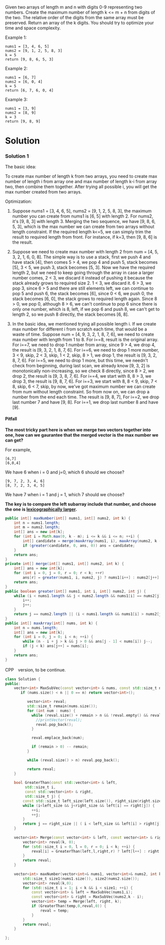 Given two arrays of length m and n with digits 0-9 representing two numbers. Create the maximum number of length k <= m + n from digits of the two. The relative order of the digits from the same array must be preserved. Return an array of the k digits. You should try to optimize your time and space complexity.

Example 1:

```
nums1 = [3, 4, 6, 5]
nums2 = [9, 1, 2, 5, 8, 3]
k = 5
return [9, 8, 6, 5, 3]
```

Example 2:

```
nums1 = [6, 7]
nums2 = [6, 0, 4]
k = 5
return [6, 7, 6, 0, 4]
```

Example 3:

```
nums1 = [3, 9]
nums2 = [8, 9]
k = 3
return [9, 8, 9]
```

# Solution

### Solution 1

The basic idea:

To create max number of length k from two arrays, you need to create max number of length i from array one and max number of length k-i from array two, then combine them together. After trying all possible i, you will get the max number created from two arrays.

Optimization:

1. Suppose nums1 = [3, 4, 6, 5], nums2 = [9, 1, 2, 5, 8, 3], the maximum number you can create from nums1 is [6, 5] with length 2. For nums2, it's [9, 8, 3] with length 3. Merging the two sequence, we have [9, 8, 6, 5, 3], which is the max number we can create from two arrays without length constraint. If the required length k<=5, we can simply trim the result to required length from front. For instance, if k=3, then [9, 8, 6] is the result.

2. Suppose we need to create max number with length 2 from num = [4, 5, 3, 2, 1, 6, 0, 8]. The simple way is to use a stack, first we push 4 and have stack [4], then comes 5 > 4, we pop 4 and push 5, stack becomes [5], 3 < 5, we push 3, stack becomes [5, 3]. Now we have the required length 2, but we need to keep going through the array in case a larger number comes, 2 < 3, we discard it instead of pushing it because the stack already grows to required size 2. 1 < 3, we discard it. 6 > 3, we pop 3, since 6 > 5 and there are still elements left, we can continue to pop 5 and push 6, the stack becomes [6], since 0 < 6, we push 0, the stack becomes [6, 0], the stack grows to required length again. Since 8 > 0, we pop 0, although 8 > 6, we can't continue to pop 6 since there is only one number, which is 8, left, if we pop 6 and push 8, we can't get to length 2, so we push 8 directly, the stack becomes [6, 8].

3. In the basic idea, we mentioned trying all possible length i. If we create max number for different i from scratch each time, that would be a waste of time. Suppose num = [4, 9, 3, 2, 1, 8, 7, 6], we need to create max number with length from 1 to 8. For i==8, result is the original array. For i==7, we need to drop 1 number from array, since 9 > 4, we drop 4, the result is [9, 3, 2, 1, 8, 7, 6]. For i==6, we need to drop 1 more number, 3 < 9, skip, 2 < 3, skip, 1 < 2, skip, 8 > 1, we drop 1, the result is [9, 3, 2, 8, 7, 6]. For i==5, we need to drop 1 more, but this time, we needn't check from beginning, during last scan, we already know [9, 3, 2] is monotonically non-increasing, so we check 8 directly, since 8 > 2, we drop 2, the result is [9, 3, 8, 7, 6]. For i==4, we start with 8, 8 > 3, we drop 3, the result is [9, 8, 7, 6]. For i==3, we start with 8, 8 < 9, skip, 7 < 8, skip, 6 < 7, skip, by now, we've got maximum number we can create from num without length constraint. So from now on, we can drop a number from the end each time. The result is [9, 8, 7], For i==2, we drop last number 7 and have [9, 8]. For i==1, we drop last number 8 and have [9].


#### Pitfall
__The most tricky part here is when we merge two vectors together into one, how can we gaurantee that the merged vector is the max number we can get?__

For example, 
```
[6,7]
[6,0,4]
```
We have 6 when i = 0 and j=0, which 6 should we choose?
```
[9, 7, 2, 3, 4, 6]
[8, 7, 2, 3, 4, 5]
```

We have 7 when i = 1 and j = 1, which 7 should we choose?

__The key is to compare the left subarray include that number, and choose the one is [lexicographically larger](https://en.wikipedia.org/wiki/Lexicographical_order).__






```java
public int[] maxNumber(int[] nums1, int[] nums2, int k) {
    int n = nums1.length;
    int m = nums2.length;
    int[] ans = new int[k];
    for (int i = Math.max(0, k - m); i <= k && i <= n; ++i) {
        int[] candidate = merge(maxArray(nums1, i), maxArray(nums2, k - i), k);
        if (greater(candidate, 0, ans, 0)) ans = candidate;
    }
    return ans;
}
private int[] merge(int[] nums1, int[] nums2, int k) {
    int[] ans = new int[k];
    for (int i = 0, j = 0, r = 0; r < k; ++r)
        ans[r] = greater(nums1, i, nums2, j) ? nums1[i++] : nums2[j++];
    return ans;
}
public boolean greater(int[] nums1, int i, int[] nums2, int j) {
    while (i < nums1.length && j < nums2.length && nums1[i] == nums2[j]) {
        i++;
        j++;
    }
    return j == nums2.length || (i < nums1.length && nums1[i] > nums2[j]);
}
public int[] maxArray(int[] nums, int k) {
    int n = nums.length;
    int[] ans = new int[k];
    for (int i = 0, j = 0; i < n; ++i) {
        while (n - i + j > k && j > 0 && ans[j - 1] < nums[i]) j--;
        if (j < k) ans[j++] = nums[i];
    }
    return ans;
}
```

CPP　version, to be continue.

```cpp
class Solution {
public:
    vector<int> MaxSubVec(const vector<int> & nums, const std::size_t n) {
       if (nums.size() < n || 0 == n) return vector<int>();

          vector<int> reval;
          std::size_t remain(nums.size());
          for (int num : nums) {
            while (reval.size() + remain > n && !reval.empty() && reval.back() < num) {
              //printVector(reval);
              reval.pop_back();
            }

            reval.emplace_back(num);

            if (remain > 0) -- remain;
          }

          while (reval.size() > n) reval.pop_back();

          return reval;
    }
    
    bool GreaterThan(const std::vector<int> & left, 
         std::size_t i, 
         const std::vector<int> & right, 
         std::size_t j) {
        const std::size_t left_size(left.size()), right_size(right.size());
        while (i<left_size && j<right_size && left[i] == right[j]) {
            ++i;
            ++j;
        }
        return j == right_size || ( i < left_size && left[i] > right[j]); 
    }
    
    vector<int> Merge(const vector<int> & left, const vector<int> & right, std::size_t k) {
        vector<int> reval(k, 0);
        for (std::size_t i = 0, l = 0, r = 0; i < k; ++i) {
            reval[i] = GreaterThan(left,l,right,r) ? left[l++] : right[r++];
        }
        return reval;
    }
    
    vector<int> maxNumber(vector<int>& nums1, vector<int>& nums2, int k) {
        std::size_t size1(nums1.size()), size2(nums2.size());
        vector<int> reval(k,0);
        for (std::size_t i = 1; i < k && i < size1; ++i) {
            const vector<int> & left = MaxSubVec(nums1,i);
            const vector<int> & right = MaxSubVec(nums2,k - i);
            vector<int> temp = Merge(left, right, k);
            if (GreaterThan(temp,0,reval,0)) {
                reval = temp;
            }
        }
        return reval;
    }
    
};
```
